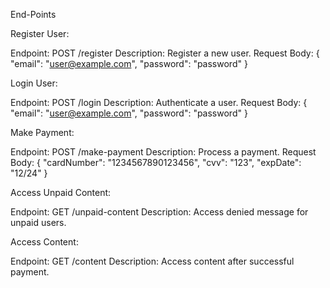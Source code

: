 End-Points

Register User:

Endpoint: POST /register
Description: Register a new user.
Request Body: { "email": "user@example.com", "password": "password" }


Login User:

Endpoint: POST /login
Description: Authenticate a user.
Request Body: { "email": "user@example.com", "password": "password" }

Make Payment:

Endpoint: POST /make-payment
Description: Process a payment.
Request Body: { "cardNumber": "1234567890123456", "cvv": "123", "expDate": "12/24" }

Access Unpaid Content:

Endpoint: GET /unpaid-content
Description: Access denied message for unpaid users.

Access Content:

Endpoint: GET /content
Description: Access content after successful payment.
